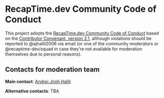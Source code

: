 # RecapTime.dev Community Code of Conduct

This project adopts the [RecapTime.dev Community Code of Conduct][ccoc] based on
the [Contributor Convenant, version 2.1][contributor-convenant], although
violations should be reported to @ajhalili2006 via email (or one of the community
moderators or @recaptime-dev/squad in case they're not available for moderation
themselves due to personal reasons).

[ccoc]: https://github.com/recaptime-dev/squad/blob/main/CODE_OF_CONDUCT.md
[contributor-convenant]: https://www.contributor-covenant.org/version/2/1/code_of_conduct.html

## Contacts for moderation team

**Main contact**: [Andrei Jiroh Halili](https://ajhalili2006.start.page)

**Alternative contacts**: TBA
